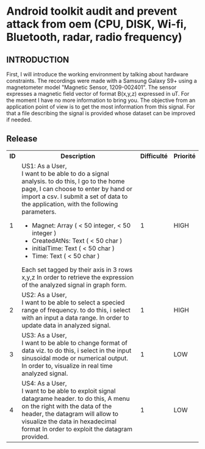 # Android toolkit audit and prevent attack from oem (CPU, DISK, Wi-fi, Bluetooth, radar, radio frequency)

## INTRODUCTION

First, I will introduce the working environment by talking about hardware constraints.
The recordings were made with a Samsung Galaxy S9+ using a magnetometer model "Magnetic Sensor, 1209-002401". The sensor expresses a magnetic field vector of format B(x,y,z) expressed in uT. For the moment I have no more information to bring you.
The objective from an application point of view is to get the most information from this signal. For that a file describing the signal is provided whose dataset can be improved if needed.

## Release

<table>
    <tbody>
        <tr>
        <th>ID</th>
        <th>Description</th>
        <th>Difficulté</th>
        <th>Priorité</th>
        </tr>
        <tr>
          <td>1</td>
          <td> 
            US1: As a User,<br>
            I want to be able to do a signal analysis.
            to do this, I go to the home page, I can choose to enter by hand or import a csv.
            I submit a set of data to the application, with the following parameters.
            <ul>
              <li> Magnet: Array ( < 50 integer, < 50 integer ) </li>
              <li> CreatedAtNs: Text ( < 50 char ) </li>
              <li> initialTime: Text ( < 50 char ) </li>
              <li> Time: Text ( < 50 char ) </li>
            </ul>
            Each set tagged by their axis in 3 rows x,y,z
            In order to retrieve the expression of the analyzed signal in graph form. 
          </td>
          <td>1</td>
          <td>HIGH</td>
        </tr>
        <tr>
          <td>2</td>
          <td> 
            US2: As a User,<br>
            I want to be able to select a specied range of frequency.
            to do this, i select with an input a data range. 
            In order to update data in analyzed signal. 
          </td>
          <td>1</td>
          <td>HIGH</td>
        </tr>
        <tr>
          <td>3</td>
          <td> 
            US3: As a User,<br>
            I want to be able to change format of data viz.
            to do this, i select in the input sinusoidal mode or numerical output.
            In order to, visualize in real time analyzed signal. 
          </td>
          <td>1</td>
          <td>LOW</td>
        </tr>
        <tr>
          <td>4</td>
          <td> 
            US4: As a User,<br>
            I want to be able to exploit signal datagrame header.
            to do this, A menu on the right with the data of the header,
            the datagram will allow to visualize the data in hexadecimal format
            In order to exploit the datagram provided.
          </td>
          <td>1</td>
          <td>LOW</td>
        </tr>
    </tbody>
</table>


